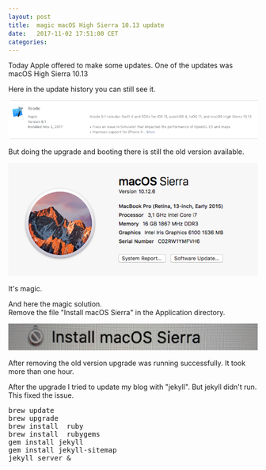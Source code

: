 ```yaml
---
layout: post
title:  magic macOS High Sierra 10.13 update
date:   2017-11-02 17:51:00 CET
categories:
---
```


Today Apple offered to make some updates. One of the updates was macOS High Sierra 10.13

Here in the update history you can still see it.

![high_sierra_history.png](/images/high_sierra_history.png)

But doing the upgrade and booting there is still the old version available.

![high_sierra_history.png](/images/high_sierra_current.png)

It's magic.

And here the magic solution. <br>
Remove the file "Install macOS Sierra" in the Application directory.

![high_sierra_old.png](/images/high_sierra_old.png)

After removing the old version upgrade was running successfully. It took more than one hour.

After the upgrade I tried to update my blog with "jekyll". But jekyll didn't run. This fixed the issue.

<pre>
brew update
brew upgrade  
brew install  ruby
brew install  rubygems
gem install jekyll
gem install jekyll-sitemap
jekyll server &
</pre>

